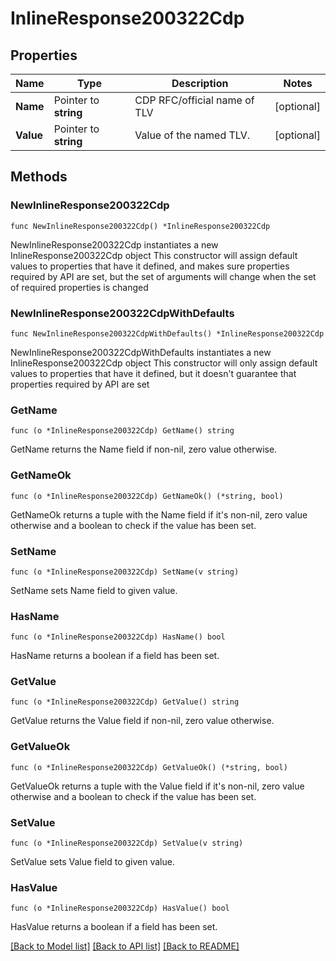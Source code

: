 # InlineResponse200322Cdp

## Properties

Name | Type | Description | Notes
------------ | ------------- | ------------- | -------------
**Name** | Pointer to **string** | CDP RFC/official name of TLV | [optional] 
**Value** | Pointer to **string** | Value of the named TLV. | [optional] 

## Methods

### NewInlineResponse200322Cdp

`func NewInlineResponse200322Cdp() *InlineResponse200322Cdp`

NewInlineResponse200322Cdp instantiates a new InlineResponse200322Cdp object
This constructor will assign default values to properties that have it defined,
and makes sure properties required by API are set, but the set of arguments
will change when the set of required properties is changed

### NewInlineResponse200322CdpWithDefaults

`func NewInlineResponse200322CdpWithDefaults() *InlineResponse200322Cdp`

NewInlineResponse200322CdpWithDefaults instantiates a new InlineResponse200322Cdp object
This constructor will only assign default values to properties that have it defined,
but it doesn't guarantee that properties required by API are set

### GetName

`func (o *InlineResponse200322Cdp) GetName() string`

GetName returns the Name field if non-nil, zero value otherwise.

### GetNameOk

`func (o *InlineResponse200322Cdp) GetNameOk() (*string, bool)`

GetNameOk returns a tuple with the Name field if it's non-nil, zero value otherwise
and a boolean to check if the value has been set.

### SetName

`func (o *InlineResponse200322Cdp) SetName(v string)`

SetName sets Name field to given value.

### HasName

`func (o *InlineResponse200322Cdp) HasName() bool`

HasName returns a boolean if a field has been set.

### GetValue

`func (o *InlineResponse200322Cdp) GetValue() string`

GetValue returns the Value field if non-nil, zero value otherwise.

### GetValueOk

`func (o *InlineResponse200322Cdp) GetValueOk() (*string, bool)`

GetValueOk returns a tuple with the Value field if it's non-nil, zero value otherwise
and a boolean to check if the value has been set.

### SetValue

`func (o *InlineResponse200322Cdp) SetValue(v string)`

SetValue sets Value field to given value.

### HasValue

`func (o *InlineResponse200322Cdp) HasValue() bool`

HasValue returns a boolean if a field has been set.


[[Back to Model list]](../README.md#documentation-for-models) [[Back to API list]](../README.md#documentation-for-api-endpoints) [[Back to README]](../README.md)


